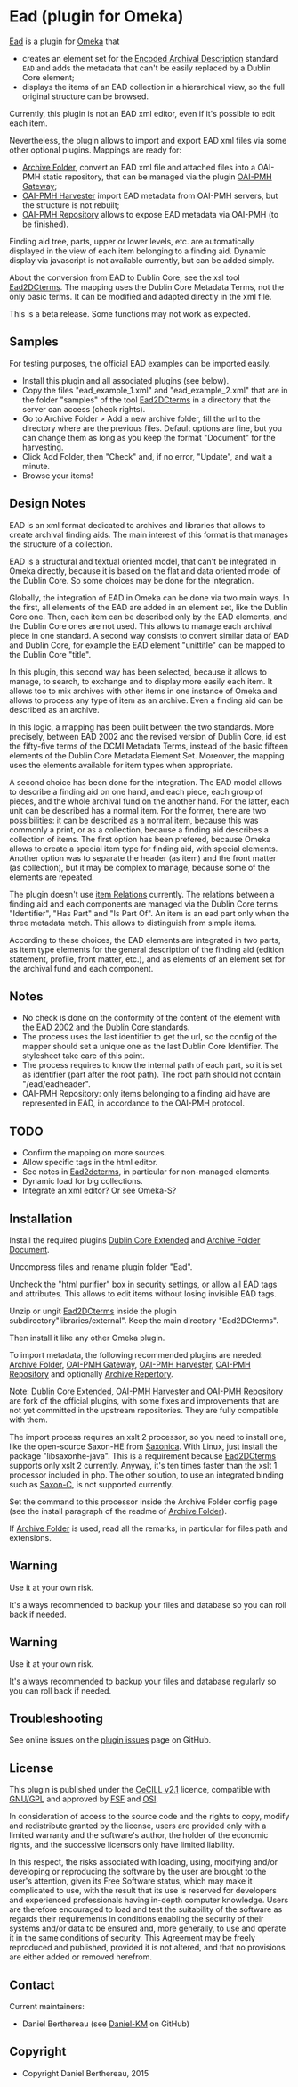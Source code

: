 Ead (plugin for Omeka)
======================

[Ead] is a plugin for [Omeka] that
- creates an element set for the [Encoded Archival Description] standard `EAD`
and adds the metadata that can't be easily replaced by a Dublin Core element;
- displays the items of an EAD collection in a hierarchical view, so the full
original structure can be browsed.

Currently, this plugin is not an EAD xml editor, even if it's possible to edit
each item.

Nevertheless, the plugin allows to import and export EAD xml files via some
other optional plugins. Mappings are ready for:
- [Archive Folder], convert an EAD xml file and attached files into a OAI-PMH
static repository, that can be managed via the plugin [OAI-PMH Gateway];
- [OAI-PMH Harvester] import EAD metadata from OAI-PMH servers, but the
structure is not rebuilt;
- [OAI-PMH Repository] allows to expose EAD metadata via OAI-PMH (to be
finished).

Finding aid tree, parts, upper or lower levels, etc. are automatically displayed
in the view of each item belonging to a finding aid. Dynamic display via
javascript is not available currently, but can be added simply.

About the conversion from EAD to Dublin Core, see the xsl tool [Ead2DCterms].
The mapping uses the Dublin Core Metadata Terms, not the only basic terms. It
can be modified and adapted directly in the xml file.

This is a beta release. Some functions may not work as expected.


Samples
-------

For testing purposes, the official EAD examples can be imported easily.

- Install this plugin and all associated plugins (see below).
- Copy the files "ead_example_1.xml" and "ead_example_2.xml" that are in the
folder "samples" of the tool [Ead2DCterms] in a directory that the server can
access (check rights).
- Go to Archive Folder > Add a new archive folder, fill the url to the directory
where are the previous files. Default options are fine, but you can change them
as long as you keep the format "Document" for the harvesting.
- Click Add Folder, then "Check" and, if no error, "Update", and wait a minute.
- Browse your items!


Design Notes
------------

EAD is an xml format dedicated to archives and libraries that allows to create
archival finding aids. The main interest of this format is that manages the
structure of a collection.

EAD is a structural and textual oriented model, that can't be integrated in
Omeka directly, because it is based on the flat and data oriented model of the
Dublin Core. So some choices may be done for the integration.

Globally, the integration of EAD in Omeka can be done via two main ways. In the
first, all elements of the EAD are added in an element set, like the Dublin Core
one. Then, each item can be described only by the EAD elements, and the
Dublin Core ones are not used. This allows to manage each archival piece in one
standard. A second way consists to convert similar data of EAD and Dublin Core,
for example the EAD element "unittitle" can be mapped to the Dublin Core
"title".

In this plugin, this second way has been selected, because it allows to manage,
to search, to exchange and to display more easily each item. It allows too to
mix archives with other items in one instance of Omeka and allows to process any
type of item as an archive. Even a finding aid can be described as an archive.

In this logic, a mapping has been built between the two standards. More
precisely, between EAD 2002 and the revised version of Dublin Core, id est the
fifty-five terms of the DCMI Metadata Terms, instead of the basic fifteen
elements of the Dublin Core Metadata Element Set. Moreover, the mapping uses the
elements available for item types when appropriate.

A second choice has been done for the integration. The EAD model allows to
describe a finding aid on one hand, and each piece, each group of pieces, and
the whole archival fund on the another hand. For the latter, each unit can be
described has a normal item. For the former, there are two possibilities: it can
be described as a normal item, because this was commonly a print, or as a
collection, because a finding aid describes a collection of items. The first
option has been prefered, because Omeka allows to create a special item type
for finding aid, with special elements. Another option was to separate the
header (as item) and the front matter (as collection), but it may be complex to
manage, because some of the elements are repeated.

The plugin doesn't use [item Relations] currently. The relations between a
finding aid and each components are managed via the Dublin Core terms
"Identifier", "Has Part" and "Is Part Of". An item is an ead part only when the
three metadata match. This allows to distinguish from simple items.

According to these choices, the EAD elements are integrated in two parts, as
item type elements for the general description of the finding aid (edition
statement, profile, front matter, etc.), and as elements of an element set for
the archival fund and each component.


Notes
-----

- No check is done on the conformity of the content of the element with the
[EAD 2002] and the [Dublin Core] standards.
- The process uses the last identifier to get the url, so the config of the
mapper should set a unique one as the last Dublin Core Identifier. The
stylesheet take care of this point.
- The process requires to know the internal path of each part, so it is set as
identifier (part after the root path). The root path should not contain
"/ead/eadheader".
- OAI-PMH Repository: only items belonging to a finding aid have are represented
in EAD, in accordance to the OAI-PMH protocol.


TODO
----

- Confirm the mapping on more sources.
- Allow specific tags in the html editor.
- See notes in [Ead2dcterms], in particular for non-managed elements.
- Dynamic load for big collections.
- Integrate an xml editor? Or see Omeka-S?


Installation
------------

Install the required plugins [Dublin Core Extended] and [Archive Folder Document].

Uncompress files and rename plugin folder "Ead".

Uncheck the "html purifier" box in security settings, or allow all EAD tags and
attributes. This allows to edit items without losing invisible EAD tags.

Unzip or ungit [Ead2DCterms] inside the plugin subdirectory"libraries/external".
Keep the main directory "Ead2DCterms".

Then install it like any other Omeka plugin.

To import metadata, the following recommended plugins are needed: [Archive Folder],
[OAI-PMH Gateway], [OAI-PMH Harvester], [OAI-PMH Repository] and optionally
[Archive Repertory].

Note: [Dublin Core Extended], [OAI-PMH Harvester] and [OAI-PMH Repository] are
fork of the official plugins, with some fixes and improvements that are not yet
committed in the upstream repositories. They are fully compatible with them.

The import process requires an xslt 2 processor, so you need to install one,
like the open-source Saxon-HE from [Saxonica]. With Linux, just install the
package "libsaxonhe-java". This is a requirement because [Ead2DCterms] supports
only xslt 2 currently. Anyway, it's ten times faster than the xslt 1 processor
included in php. The other solution, to use an integrated binding such as
[Saxon-C], is not supported currently.

Set the command to this processor inside the Archive Folder config page (see
the install paragraph of the readme of [Archive Folder]).

If [Archive Folder] is used, read all the remarks, in particular for files path
and extensions.


Warning
-------

Use it at your own risk.

It's always recommended to backup your files and database so you can roll back
if needed.


Warning
-------

Use it at your own risk.

It's always recommended to backup your files and database regularly so you can
roll back if needed.


Troubleshooting
---------------

See online issues on the [plugin issues] page on GitHub.


License
-------

This plugin is published under the [CeCILL v2.1] licence, compatible with
[GNU/GPL] and approved by [FSF] and [OSI].

In consideration of access to the source code and the rights to copy, modify and
redistribute granted by the license, users are provided only with a limited
warranty and the software's author, the holder of the economic rights, and the
successive licensors only have limited liability.

In this respect, the risks associated with loading, using, modifying and/or
developing or reproducing the software by the user are brought to the user's
attention, given its Free Software status, which may make it complicated to use,
with the result that its use is reserved for developers and experienced
professionals having in-depth computer knowledge. Users are therefore encouraged
to load and test the suitability of the software as regards their requirements
in conditions enabling the security of their systems and/or data to be ensured
and, more generally, to use and operate it in the same conditions of security.
This Agreement may be freely reproduced and published, provided it is not
altered, and that no provisions are either added or removed herefrom.


Contact
-------

Current maintainers:

* Daniel Berthereau (see [Daniel-KM] on GitHub)


Copyright
---------

* Copyright Daniel Berthereau, 2015


[Ead]: https://github.com/Daniel-KM/Ead4Omeka
[Omeka]: https://omeka.org
[Encoded Archival Description]: https://loc.gov/ead/index.html
[Archive Folder]: https://github.com/Daniel-KM/ArchiveFolder
[OAI-PMH Gateway]: https://github.com/Daniel-KM/OaiPmhGateway
[OAI-PMH Harvester]: https://github.com/Daniel-KM/OaipmhHarvester
[OAI-PMH Repository]: https://omeka.org/add-ons/plugins/oai-pmh-repository
[Ead2DCterms]: https://github.com/Daniel-KM/Ead2DCterms
[item Relations]: https://omeka.org/codex/Plugins/ItemRelations
[EAD 2002]: https://www.loc.gov/ead/tglib/index.html
[Dublin Core]: http://dublincore.org
[Saxonica]: http://www.saxonica.com/download/opensource.xml
[Saxon-C]: http://www.saxonica.com/saxon-c/index.xml
[Dublin Core Extended]: https://github.com/Daniel-KM/DublinCoreExtended
[Archive Folder Document]: https://github.com/Daniel-KM/ArchiveFolderDocument
[Archive Repertory]: https://github.com/Daniel-KM/ArchiveRepertory
[plugin issues]: https://github.com/Daniel-KM/Ead4Omeka/issues
[CeCILL v2.1]: https://www.cecill.info/licences/Licence_CeCILL_V2.1-en.html
[GNU/GPL]: https://www.gnu.org/licenses/gpl-3.0.html
[FSF]: https://www.fsf.org
[OSI]: http://opensource.org
[Daniel-KM]: https://github.com/Daniel-KM "Daniel Berthereau"
